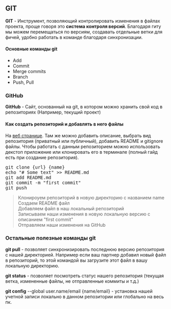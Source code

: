 ## GIT
<strong>GIT</strong> - Инструмент, позволяющий контролировать изменения в файлах проекта, 
проще говоря это <strong>система контроля версий</strong>. Благодаря гиту мы можем перемещаться по версиям, создавать
отдельные ветки для фичей, удобно работать в команде благодаря синхронизации.

#### Основные команды git

<ul>
    <li>Add</li>
    <li>Commit</li>
    <li>Merge commits</li>
    <li>Branch</li>
    <li>Push, Pull</li>
</ul>

### GitHub

<strong>GitHub</strong> - Сайт, основанный на git, в котором можно хранить свой код в репозиториях (Например, текущий проект)

#### Как создать репозиторий и добавлять в него файлы

На <a href="https://github.com/new">веб странице</a>. Там же можно добавить описание, выбрать вид репозитория 
(приватный или публичный), добавить README и gitignore файлы. Чтобы работать с данным репозиторием можно использовать 
декстоп приложение или клонировать его в терминале (полный гайд есть при создание репозитория).

<pre>
git clone {url} {name}
echo "# Some text" >> README.md
git add README.md
git commit -m "first commit"
git push
</pre>

> Клонироуем репозиторий в новую директорию с названием name<br>
> Создаем README файл<br>
> Добавляем файл в наш локальный репозиторий<br>
> Записываем наши изменения в новую локальную версию с описанием "first commit"<br>
> Отправляем наши изменения на GitHub


### Остальные полезные команды git

<strong>git pull</strong> - позволяет синхронизировать последнюю версию репозитория с нашей директорией. 
Например если ваш партнер добавил новый файл в репозиторий, то этой командой вы загрузите этот файл
в вашу локальную директорию.

<strong>git status</strong> - позволяет посмотреть статус нашего репозитория (текущая ветка, измененные файлы, не отправленные коммиты и т.д.)

<strong>git config</strong> --global user.name/email {name/email} - установка нашей учетной записи локально в данном репозитории или глобально на весь пк.
